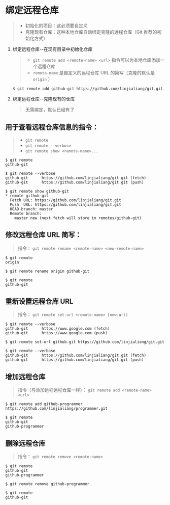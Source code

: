 # 绑定远程仓库

> - 初始化的项目：这必须要自定义
> - 克隆现有仓库：这种本地仓库自动绑定克隆的远程仓库（Git 推荐的初始化方式）

1.  绑定远程仓库--在现有目录中初始化仓库

    > - `git remote add <remote-name> <url>` 指令可以为本地仓库添加一个远程仓库
    > - `remote-name` 是自定义的远程仓库 URL 的简写（克隆的默认是 `origin` ）

    ```shell
    $ git remote add github-git https://github.com/linjialiang/git.git
    ```

2.  绑定远程仓库--克隆现有的仓库

    > 无需绑定，默认已经有了

## 用于查看远程仓库信息的指令：

> - `git remote`
> - `git remote --verbose`
> - `git remote show <remote-name>...`

```shell
$ git remote
github-git
```

```shell
$ git remote --verbose
github-git      https://github.com/linjialiang/git.git (fetch)
github-git      https://github.com/linjialiang/git.git (push)
```

```shell
$ git remote show github-git
* remote github-git
  Fetch URL: https://github.com/linjialiang/git.git
  Push  URL: https://github.com/linjialiang/git.git
  HEAD branch: master
  Remote branch:
    master new (next fetch will store in remotes/github-git)
```

## 修改远程仓库 URL 简写：

> 指令： `git remote rename <remote-name> <new-remote-name>`

```shell
$ git remote
origin

$ git remote rename origin github-git

$ git remote
github-git
```

## 重新设置远程仓库 URL

> 指令： `git remote set-url <remote-name> [new-url]`

```shell
$ git remote --verbose
github-git      https://www.google.com (fetch)
github-git      https://www.google.com (push)

$ git remote set-url github-git https://github.com/linjialiang/git.git

$ git remote --verbose
github-git      https://github.com/linjialiang/git.git (fetch)
github-git      https://github.com/linjialiang/git.git (push)
```

## 增加远程仓库

> 指令（与添加远程远程仓库一样）： `git remote add <remote-name> <url>`

```shell
$ git remote add github-programmer https://github.com/linjialiang/programmer.git

$ git remote
github-git
github-programmer
```

## 删除远程仓库

> 指令： `git remote remove <remote-name>`

```shell
$ git remote
github-git
github-programmer

$ git remote remove github-programmer

$ git remote
github-git
```
